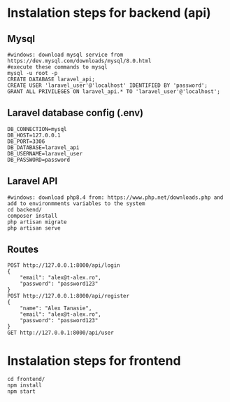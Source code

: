 # Instalation steps for backend (api)
## Mysql
```
#windows: download mysql service from https://dev.mysql.com/downloads/mysql/8.0.html
#execute these commands to mysql
mysql -u root -p
CREATE DATABASE laravel_api;
CREATE USER 'laravel_user'@'localhost' IDENTIFIED BY 'password';
GRANT ALL PRIVILEGES ON laravel_api.* TO 'laravel_user'@'localhost';
```
## Laravel database config (.env)
```
DB_CONNECTION=mysql
DB_HOST=127.0.0.1
DB_PORT=3306
DB_DATABASE=laravel_api
DB_USERNAME=laravel_user
DB_PASSWORD=password
```
## Laravel API
```
#windows: download php8.4 from: https://www.php.net/downloads.php and add to environmments variables to the system
cd backend/
composer install
php artisan migrate
php artisan serve
```
## Routes
```
POST http://127.0.0.1:8000/api/login
{
    "email": "alex@t-alex.ro",
    "password": "password123"
}
POST http://127.0.0.1:8000/api/register
{
    "name": "Alex Tanasie",
    "email": "alex@t-alex.ro",
    "password": "password123"
}
GET http://127.0.0.1:8000/api/user
```
# Instalation steps for frontend
```
cd frontend/
npm install
npm start
```
